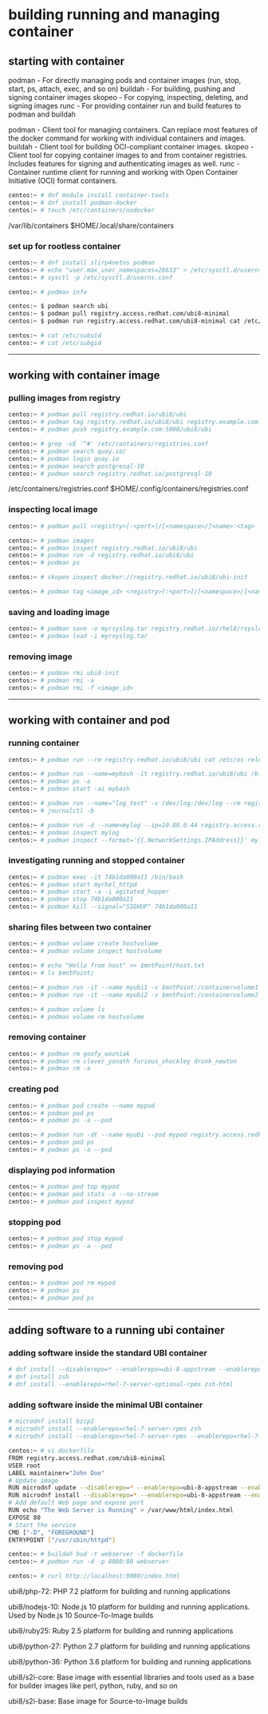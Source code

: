 # building running and managing container

## starting with container

podman - For directly managing pods and container images (run, stop, start, ps, attach, exec, and so on)
buildah - For building, pushing and signing container images
skopeo - For copying, inspecting, deleting, and signing images
runc - For providing container run and build features to podman and buildah

podman - Client tool for managing containers. Can replace most features of the docker command for working with individual containers and images.
buildah - Client tool for building OCI-compliant container images.
skopeo - Client tool for copying container images to and from container registries. Includes features for signing and authenticating images as well.
runc - Container runtime client for running and working with Open Container Initiative (OCI) format containers.

```bash
centos:~ # dnf module install container-tools
centos:~ # dnf install podman-docker
centos:~ # touch /etc/containers/nodocker
```

/var/lib/containers
$HOME/.local/share/containers

### set up for rootless container

```bash
centos:~ # dnf install slirp4netns podman
centos:~ # echo "user.max_user_namespaces=28633" > /etc/sysctl.d/userns.conf
centos:~ # sysctl -p /etc/sysctl.d/userns.conf

centos:~ # podman info
```

```bash
centos:~ $ podman search ubi
centos:~ $ podman pull registry.access.redhat.com/ubi8-minimal
centos:~ $ podman run registry.access.redhat.com/ubi8-minimal cat /etc/os-release

centos:~ # cat /etc/subuid
centos:~ # cat /etc/subgid
```

---

## working with container image

### pulling images from registry

```bash
centos:~ # podman pull registry.redhat.io/ubi8/ubi
centos:~ # podman tag registry.redhat.io/ubi8/ubi registry.example.com:5000/ubi8/ubi
centos:~ # podman push registry.example.com:5000/ubi8/ubi

centos:~ # grep -vE '^#' /etc/containers/registries.conf
centos:~ # podman search quay.io/
centos:~ # podman login quay.io
centos:~ # podman search postgresql-10
centos:~ # podman search registry.redhat.io/postgresql-10
```

/etc/containers/registries.conf
$HOME/.config/containers/registries.conf

### inspecting local image

```bash
centos:~ # podman pull <registry>[:<port>]/[<namespace>/]<name>:<tag>

centos:~ # podman images
centos:~ # podman inspect registry.redhat.io/ubi8/ubi
centos:~ # podman run -d registry.redhat.io/ubi8/ubi
centos:~ # podman ps

centos:~ # skopeo inspect docker://registry.redhat.io/ubi8/ubi-init

centos:~ # podman tag <image_id> <registry>[:<port>]/[<namespace>/]<name>:<tag>
```

### saving and loading image

```bash
centos:~ # podman save -o myrsyslog.tar registry.redhat.io/rhel8/rsyslog:latest
centos:~ # podman load -i myrsyslog.tar
```

### removing image

```bash
centos:~ # podman rmi ubi8-init
centos:~ # podman rmi -a
centos:~ # podman rmi -f <image_id>
```

---

## working with container and pod

### running container

```bash
centos:~ # podman run --rm registry.redhat.io/ubi8/ubi cat /etc/os-release

centos:~ # podman run --name=mybash -it registry.redhat.io/ubi8/ubi /bin/bash
centos:~ # podman ps -a
centos:~ # podman start -ai mybash

centos:~ # podman run --name="log_test" -v /dev/log:/dev/log --rm registry.redhat.io/ubi8/ubi logger "Testing logging to the host"
centos:~ # journalctl -b

centos:~ # podman run -d --name=mylog --ip=10.88.0.44 registry.access.redhat.com/rhel7/rsyslog
centos:~ # podman inspect mylog
centos:~ # podman inspect --format='{{.NetworkSettings.IPAddress}}' mylog
```

### investigating running and stopped container

```bash
centos:~ # podman exec -it 74b1da000a11 /bin/bash
centos:~ # podman start myrhel_httpd
centos:~ # podman start -a -i agitated_hopper
centos:~ # podman stop 74b1da000a11
centos:~ # podman kill --signal="SIGHUP" 74b1da000a11
```

### sharing files between two container

```bash
centos:~ # podman volume create hostvolume
centos:~ # podman volume inspect hostvolume

centos:~ # echo "Hello from host" >> $mntPoint/host.txt
centos:~ # ls $mntPoint/

centos:~ # podman run -it --name myubi1 -v $mntPoint:/containervolume1 registry.access.redhat.com/ubi8/ubi /bin/bash
centos:~ # podman run -it --name myubi2 -v $mntPoint:/containervolume2 registry.access.redhat.com/ubi8/ubi  /bin/bash

centos:~ # podman volume ls
centos:~ # podman volume rm hostvolume
```

### removing container

```bash
centos:~ # podman rm goofy_wozniak
centos:~ # podman rm clever_yonath furious_shockley drunk_newton
centos:~ # podman rm -a
```

### creating pod

```bash
centos:~ # podman pod create --name mypod
centos:~ # podman pod ps
centos:~ # podman ps -a --pod

centos:~ # podman run -dt --name myubi --pod mypod registry.access.redhat.com/ubi8/ubi  /bin/bash
centos:~ # podman pod ps
centos:~ # podman ps -a --pod
```

### displaying pod information

```bash
centos:~ # podman pod top mypod
centos:~ # podman pod stats -a --no-stream
centos:~ # podman pod inspect mypod
```

### stopping pod

```bash
centos:~ # podman pod stop mypod
centos:~ # podman ps -a --pod
```

### removing pod

```bash
centos:~ # podman pod rm mypod
centos:~ # podman ps
centos:~ # podman pod ps
```

---

## adding software to a running ubi container

### adding software inside the standard UBI container

```bash
# dnf install --disablerepo=* --enablerepo=ubi-8-appstream --enablerepo=ubi-8-baseos bzip2
# dnf install zsh
# dnf install --enablerepo=rhel-7-server-optional-rpms zsh-html
```

### adding software inside the minimal UBI container

```bash
# microdnf install bzip2
# microdnf install --enablerepo=rhel-7-server-rpms zsh
# microdnf install --enablerepo=rhel-7-server-rpms --enablerepo=rhel-7-server-optional-rpms zsh-html
```

```bash
centos:~ # vi dockerfile
FROM registry.access.redhat.com/ubi8-minimal
USER root
LABEL maintainer="John Doe"
# Update image
RUN microdnf update --disablerepo=* --enablerepo=ubi-8-appstream --enablerepo=ubi-8-baseos -y && rm -rf /var/cache/yum
RUN microdnf install --disablerepo=* --enablerepo=ubi-8-appstream --enablerepo=ubi-8-baseos httpd -y && rm -rf /var/cache/yum
# Add default Web page and expose port
RUN echo "The Web Server is Running" > /var/www/html/index.html
EXPOSE 80
# Start the service
CMD ["-D", "FOREGROUND"]
ENTRYPOINT ["/usr/sbin/httpd"]

centos:~ # buildah bud -t webserver -f dockerfile
centos:~ # podman run -d -p 8080:80 webserver

centos:~ # curl http://localhost:8080/index.html
```

ubi8/php-72: PHP 7.2 platform for building and running applications

ubi8/nodejs-10: Node.js 10 platform for building and running applications. Used by Node.js 10 Source-To-Image builds

ubi8/ruby25: Ruby 2.5 platform for building and running applications

ubi8/python-27: Python 2.7 platform for building and running applications

ubi8/python-36: Python 3.6 platform for building and running applications

ubi8/s2i-core: Base image with essential libraries and tools used as a base for builder images like perl, python, ruby, and so on

ubi8/s2i-base: Base image for Source-to-Image builds
